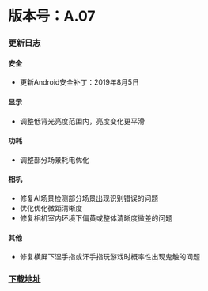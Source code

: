 # 版本号：A.07

### 更新日志

#### 安全
- 更新Android安全补丁：2019年8月5日

#### 显示
- 调整低背光亮度范围内，亮度变化更平滑

#### 功耗
- 调整部分场景耗电优化

#### 相机
- 修复AI场景检测部分场景出现识别错误的问题
- 优化优化微距清晰度
- 修复相机室内环境下偏黄或整体清晰度微差的问题

#### 其他
- 修复横屏下湿手指或汗手指玩游戏时概率性出现鬼触的问题

### [下载地址](https://download.c.realme.com/osupdate/RMX1971_11_OTA_0070_all_WjxRJittzizl.ozip)
